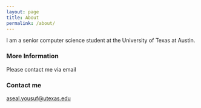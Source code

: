 ```yaml
---
layout: page
title: About
permalink: /about/
---
```


I am a senior computer science student at the University of Texas at Austin.

### More Information

Please contact me via email

### Contact me

[aseal.yousuf@utexas.edu](mailto:aseal.yousuf@utexas.edu)

